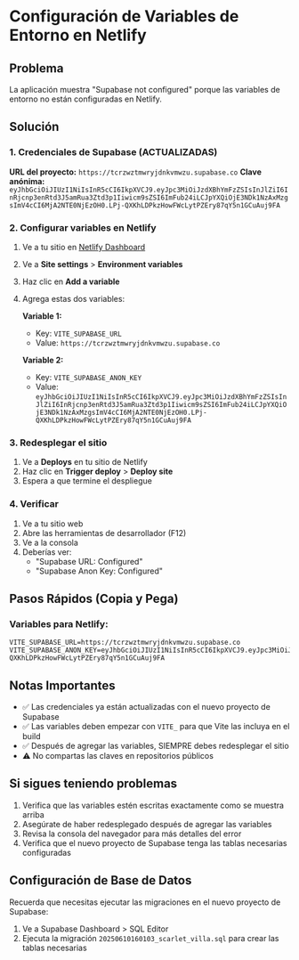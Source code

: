 # Configuración de Variables de Entorno en Netlify

## Problema
La aplicación muestra "Supabase not configured" porque las variables de entorno no están configuradas en Netlify.

## Solución

### 1. Credenciales de Supabase (ACTUALIZADAS)

**URL del proyecto:** `https://tcrzwztmwryjdnkvmwzu.supabase.co`
**Clave anónima:** `eyJhbGciOiJIUzI1NiIsInR5cCI6IkpXVCJ9.eyJpc3MiOiJzdXBhYmFzZSIsInJlZiI6InRjcnp3enRtd3J5amRua3Ztd3p1Iiwicm9sZSI6ImFub24iLCJpYXQiOjE3NDk1NzAxMzgsImV4cCI6MjA2NTE0NjEzOH0.LPj-QXKhLDPkzHowFWcLytPZEry87qY5n1GCuAuj9FA`

### 2. Configurar variables en Netlify

1. Ve a tu sitio en [Netlify Dashboard](https://app.netlify.com)
2. Ve a **Site settings** > **Environment variables**
3. Haz clic en **Add a variable**
4. Agrega estas dos variables:

   **Variable 1:**
   - Key: `VITE_SUPABASE_URL`
   - Value: `https://tcrzwztmwryjdnkvmwzu.supabase.co`

   **Variable 2:**
   - Key: `VITE_SUPABASE_ANON_KEY`
   - Value: `eyJhbGciOiJIUzI1NiIsInR5cCI6IkpXVCJ9.eyJpc3MiOiJzdXBhYmFzZSIsInJlZiI6InRjcnp3enRtd3J5amRua3Ztd3p1Iiwicm9sZSI6ImFub24iLCJpYXQiOjE3NDk1NzAxMzgsImV4cCI6MjA2NTE0NjEzOH0.LPj-QXKhLDPkzHowFWcLytPZEry87qY5n1GCuAuj9FA`

### 3. Redesplegar el sitio

1. Ve a **Deploys** en tu sitio de Netlify
2. Haz clic en **Trigger deploy** > **Deploy site**
3. Espera a que termine el despliegue

### 4. Verificar

1. Ve a tu sitio web
2. Abre las herramientas de desarrollador (F12)
3. Ve a la consola
4. Deberías ver:
   - "Supabase URL: Configured"
   - "Supabase Anon Key: Configured"

## Pasos Rápidos (Copia y Pega)

### Variables para Netlify:

```
VITE_SUPABASE_URL=https://tcrzwztmwryjdnkvmwzu.supabase.co
VITE_SUPABASE_ANON_KEY=eyJhbGciOiJIUzI1NiIsInR5cCI6IkpXVCJ9.eyJpc3MiOiJzdXBhYmFzZSIsInJlZiI6InRjcnp3enRtd3J5amRua3Ztd3p1Iiwicm9sZSI6ImFub24iLCJpYXQiOjE3NDk1NzAxMzgsImV4cCI6MjA2NTE0NjEzOH0.LPj-QXKhLDPkzHowFWcLytPZEry87qY5n1GCuAuj9FA
```

## Notas Importantes

- ✅ Las credenciales ya están actualizadas con el nuevo proyecto de Supabase
- ✅ Las variables deben empezar con `VITE_` para que Vite las incluya en el build
- ✅ Después de agregar las variables, SIEMPRE debes redesplegar el sitio
- ⚠️ No compartas las claves en repositorios públicos

## Si sigues teniendo problemas

1. Verifica que las variables estén escritas exactamente como se muestra arriba
2. Asegúrate de haber redesplegado después de agregar las variables
3. Revisa la consola del navegador para más detalles del error
4. Verifica que el nuevo proyecto de Supabase tenga las tablas necesarias configuradas

## Configuración de Base de Datos

Recuerda que necesitas ejecutar las migraciones en el nuevo proyecto de Supabase:
1. Ve a Supabase Dashboard > SQL Editor
2. Ejecuta la migración `20250610160103_scarlet_villa.sql` para crear las tablas necesarias